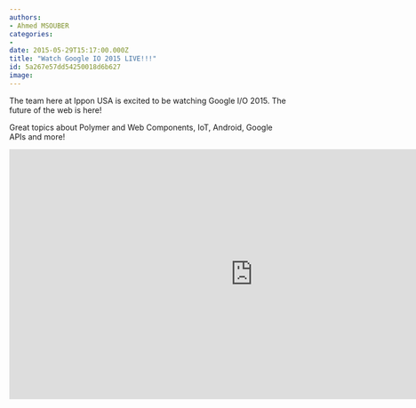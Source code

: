```yaml
---
authors:
- Ahmed MSOUBER
categories:
- 
date: 2015-05-29T15:17:00.000Z
title: "Watch Google IO 2015 LIVE!!!"
id: 5a267e57dd54250018d6b627
image: 
---
```


The team here at Ippon USA is excited to be watching Google I/O 2015. The future of the web is here!

Great topics about Polymer and Web Components, IoT, Android, Google APIs and more!

<iframe allowfullscreen="" frameborder="0" src="https://events.google.com/io2015/embed" style="width:875px;height:450px"></iframe>
